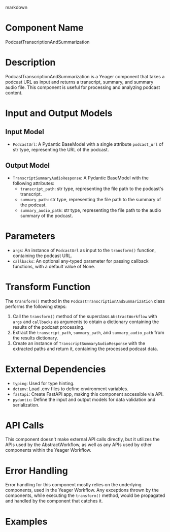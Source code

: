 markdown
# Component Name
PodcastTranscriptionAndSummarization

# Description
PodcastTranscriptionAndSummarization is a Yeager component that takes a podcast URL as input and returns a transcript, summary, and summary audio file. This component is useful for processing and analyzing podcast content.

# Input and Output Models

## Input Model
- `PodcastUrl`: A Pydantic BaseModel with a single attribute `podcast_url` of str type, representing the URL of the podcast.

## Output Model
- `TranscriptSummaryAudioResponse`: A Pydantic BaseModel with the following attributes:
    - `transcript_path`: str type, representing the file path to the podcast's transcript.
    - `summary_path`: str type, representing the file path to the summary of the podcast.
    - `summary_audio_path`: str type, representing the file path to the audio summary of the podcast.

# Parameters
- `args`: An instance of `PodcastUrl` as input to the `transform()` function, containing the podcast URL.
- `callbacks`: An optional any-typed parameter for passing callback functions, with a default value of None.

# Transform Function

The `transform()` method in the `PodcastTranscriptionAndSummarization` class performs the following steps:

1. Call the `transform()` method of the superclass `AbstractWorkflow` with `args` and `callbacks` as arguments to obtain a dictionary containing the results of the podcast processing.
2. Extract the `transcript_path`, `summary_path`, and `summary_audio_path` from the results dictionary.
3. Create an instance of `TranscriptSummaryAudioResponse` with the extracted paths and return it, containing the processed podcast data.

# External Dependencies
- `typing`: Used for type hinting.
- `dotenv`: Load .env files to define environment variables.
- `fastapi`: Create FastAPI app, making this component accessible via API.
- `pydantic`: Define the input and output models for data validation and serialization.

# API Calls
This component doesn't make external API calls directly, but it utilizes the APIs used by the AbstractWorkflow, as well as any APIs used by other components within the Yeager Workflow.

# Error Handling
Error handling for this component mostly relies on the underlying components, used in the Yeager Workflow. Any exceptions thrown by the components, while executing the `transform()` method, would be propagated and handled by the component that catches it.

# Examples

